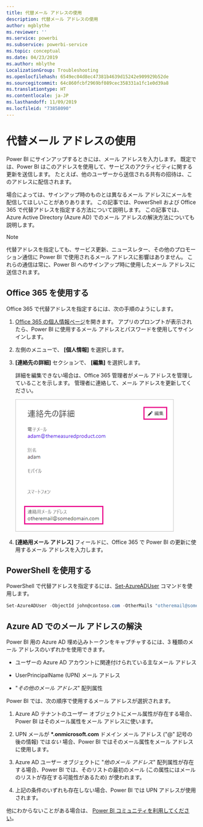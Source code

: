```yaml
---
title: 代替メール アドレスの使用
description: 代替メール アドレスの使用
author: mgblythe
ms.reviewer: ''
ms.service: powerbi
ms.subservice: powerbi-service
ms.topic: conceptual
ms.date: 04/23/2019
ms.author: mblythe
LocalizationGroup: Troubleshooting
ms.openlocfilehash: 6549ec04d8ec47381b4639d15242e909929b52de
ms.sourcegitcommit: 64c860fcbf2969bf089cec358331a1fc1e0d39a8
ms.translationtype: HT
ms.contentlocale: ja-JP
ms.lasthandoff: 11/09/2019
ms.locfileid: "73858090"
---
```

# <a name="use-an-alternate-email-address"></a>代替メール アドレスの使用

Power BI にサインアップするときには、メール アドレスを入力します。 既定では、Power BI はこのアドレスを使用して、サービスのアクティビティに関する更新を送信します。 たとえば、他のユーザーから送信される共有の招待は、このアドレスに配信されます。

場合によっては、サインアップ時のものとは異なるメール アドレスにメールを配信してほしいことがありあります。 この記事では、PowerShell および Office 365 で代替アドレスを指定する方法について説明します。 この記事では、Azure Active Directory (Azure AD) でのメール アドレスの解決方法についても説明します。

> [!NOTE]
> 代替アドレスを指定しても、サービス更新、ニュースレター、その他のプロモーション通信に Power BI で使用されるメール アドレスに影響はありません。 これらの通信は常に、Power BI へのサインアップ時に使用したメール アドレスに送信されます。

## <a name="use-office-365"></a>Office 365 を使用する

Office 365 で代替アドレスを指定するには、次の手順のようにします。

1. [Office 365 の個人情報ページ](https://portal.office.com/account/#personalinfo)を開きます。 アプリのプロンプトが表示されたら、Power BI に使用するメール アドレスとパスワードを使用してサインインします。

1. 左側のメニューで、 **[個人情報]** を選択します。

1. **[連絡先の詳細]** セクションで、 **[編集]** を選択します。

    詳細を編集できない場合は、Office 365 管理者がメール アドレスを管理していることを示します。 管理者に連絡して、メール アドレスを更新してください。

    ![連絡先の詳細](media/service-admin-alternate-email-address-for-power-bi/contact-details.png)

1. **[連絡用メール アドレス]** フィールドに、Office 365 で Power BI の更新に使用するメール アドレスを入力します。

## <a name="use-powershell"></a>PowerShell を使用する

PowerShell で代替アドレスを指定するには、[Set-AzureADUser](/powershell/module/azuread/set-azureaduser/) コマンドを使用します。

```powershell
Set-AzureADUser -ObjectId john@contoso.com -OtherMails "otheremail@somedomain.com"
```

## <a name="email-address-resolution-in-azure-ad"></a>Azure AD でのメール アドレスの解決

Power BI 用の Azure AD 埋め込みトークンをキャプチャするには、3 種類のメール アドレスのいずれかを使用できます。

* ユーザーの Azure AD アカウントに関連付けられている主なメール アドレス

* UserPrincipalName (UPN) メール アドレス

* "*その他のメール アドレス*" 配列属性

Power BI では、次の順序で使用するメール アドレスが選択されます。

1. Azure AD テナントのユーザー オブジェクトにメール属性が存在する場合、Power BI はそのメール属性をメール アドレスに使います。

1. UPN メールが **\*.onmicrosoft.com** ドメイン メール アドレス ("\@" 記号の後の情報) では*ない* 場合、Power BI ではそのメール属性をメール アドレスに使用します。

1. Azure AD ユーザー オブジェクトに "*他のメール アドレス*" 配列属性が存在する場合、Power BI では、そのリストの最初のメール (この属性にはメールのリストが存在する可能性があるため) が使われます。

1. 上記の条件のいずれも存在しない場合、Power BI では UPN アドレスが使用されます。

他にわからないことがある場合は、 [Power BI コミュニティを利用してください](https://community.powerbi.com/)。